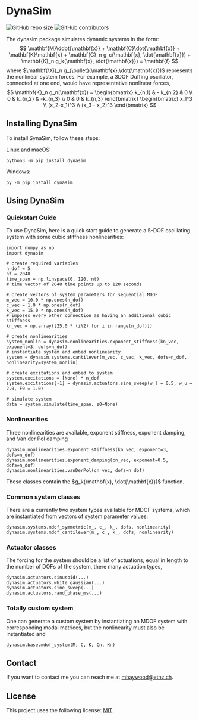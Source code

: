 # DynaSim

<!--- These are examples. See https://shields.io for others or to customize this set of shields. You might want to include dependencies, project status and licence info here --->
![GitHub repo size](https://img.shields.io/github/repo-size/MarcusHA94/dynasim)
![GitHub contributors](https://img.shields.io/github/contributors/MarcusHA94/dynasim)

<!-- Project name is a `<utility/tool/feature>` that allows `<insert_target_audience>` to do `<action/task_it_does>`. -->

The dynasim package simulates dynamic systems in the form:
$$
\mathbf{M}\ddot{\mathbf{x}} + \mathbf{C}\dot{\mathbf{x}} + \mathbf{K}\mathbf{x} + \mathbf{C}_n g_c(\mathbf{x}, \dot{\mathbf{x}}) + \mathbf{K}_n g_k(\mathbf{x}, \dot{\mathbf{x}}) = \mathbf{f}
$$
where $\mathbf{\Xi}_n g_{\bullet}(\mathbf{x},\dot{\mathbf{x}})$ represents the nonlinear system forces. For example, a 3DOF Duffing oscillator, connected at one end, would have representative nonlinear forces,
$$
\mathbf{K}_n g_n(\mathbf{x}) = \begin{bmatrix}
    k_{n,1} & - k_{n,2} & 0 \\
    0 & k_{n,2} & -k_{n,3} \\
    0 & 0 & k_{n,3}
\end{bmatrix}
\begin{bmatrix}
    x_1^3 \\
    (x_2-x_1)^3 \\
    (x_3 - x_2)^3
\end{bmatrix}
$$

## Installing DynaSim

To install SynaSim, follow these steps:

Linux and macOS:
```
python3 -m pip install dynasim
```

Windows:
```
py -m pip install dynasim
```
## Using DynaSim

### Quickstart Guide

To use DynaSim, here is a quick start guide to generate a 5-DOF oscillating system with some cubic stiffness nonlinearities:

```
import numpy as np
import dynasim

# create required variables
n_dof = 5
nt = 2048
time_span = np.linspace(0, 120, nt)
# time vector of 2048 time points up to 120 seconds

# create vectors of system parameters for sequential MDOF
m_vec = 10.0 * np.ones(n_dof)
c_vec = 1.0 * np.ones(n_dof)
k_vec = 15.0 * np.ones(n_dof)
# imposes every other connection as having an additional cubic stiffness
kn_vec = np.array([25.0 * (i%2) for i in range(n_dof)])

# create nonlinearities
system_nonlin = dynasim.nonlinearities.exponent_stiffness(kn_vec, exponent=3, dofs=n_dof)
# instantiate system and embed nonlinearity
system = dynasim.systems.cantilever(m_vec, c_vec, k_vec, dofs=n_dof, nonlinearity=system_nonlin)

# create excitations and embed to system
system.excitations = [None] * n_dof
system.excitations[-1] = dynasim.actuators.sine_sweep(w_l = 0.5, w_u = 2.0, F0 = 1.0)

# simulate system
data = system.simulate(time_span, z0=None)
```

### Nonlinearities

Three nonlinearities are available, exponent stiffness, exponent damping, and Van der Pol damping

```
dynasim.nonlinearities.exponent_stiffness(kn_vec, exponent=3, dofs=n_dof)
dynasim.nonlinearities.exponent_damping(cn_vec, exponent=0.5, dofs=n_dof)
dynasim.nonlinearities.vanDerPol(cn_vec, dofs=n_dof)
```
These classes contain the $g_k(\mathbf{x}, \dot{\mathbf{x}})$ function.

### Common system classes

There are a currently two system types available for MDOF systems, which are instantiated from vectors of system parameter values:

```
dynasim.systems.mdof_symmetric(m_, c_, k_, dofs, nonlinearity)
dynasim.systems.mdof_cantilever(m_, c_, k_, dofs, nonlinearity)
```

### Actuator classes

The forcing for the system should be a list of actuations, equal in length to the number of DOFs of the system, there many actuation types,
```
dynasim.actuators.sinusoid(...)
dynasim.actuators.white_gaussian(...)
dynasim.actuators.sine_sweep(...)
dynasim.actuators.rand_phase_ms(...)
```

### Totally custom system

One can generate a custom system by instantiating an MDOF system with corresponding modal matrices, but the nonlinearity must also be instantiated and 
```
dynasim.base.mdof_system(M, C, K, Cn, Kn)
```

## Contact

If you want to contact me you can reach me at <mhaywood@ethz.ch>.

## License
<!--- If you're not sure which open license to use see https://choosealicense.com/--->

This project uses the following license: [MIT](<https://opensource.org/license/mit/>).